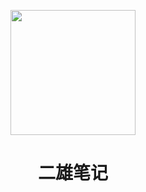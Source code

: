 <p align="center">
<img src="https://note.youdao.com/yws/api/personal/file/1E181D3E92384B7FBA9FAFFA3418E222?method=download&shareKey=01cab7aed680aaddadd2aa55cdb65bac" width="200" height="200"/>
</p>
<h1 align="center">二雄笔记</h1>





